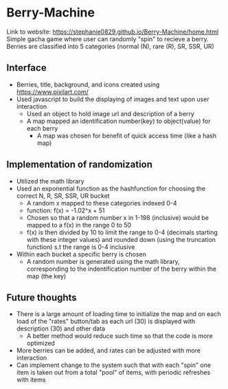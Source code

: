 # Berry-Machine
Link to website: https://stephanie0829.github.io/Berry-Machine/home.html
Simple gacha game where user can randomly "spin" to recieve a berry.
Berries are classified into 5 categories (normal (N), rare (R), SR, SSR, UR)
## Interface
* Berries, title, background, and icons created using https://www.pixilart.com/
* Used javascript to build the displaying of images and text upon user interaction
  * Used an object to hold image url and description of a berry
  * A map mapped an identification number(key) to object(value) for each berry
    * A map was chosen for benefit of quick access time (like a hash map)
## Implementation of randomization
* Utilized the math library
* Used an exponential function as the hashfunction for choosing the correct N, R, SR, SSR, UR bucket
  * A random x mapped to these categories indexed 0-4
  * function:  f(x) = -1.02^x + 51
  * Chosen so that a random number x in 1-198 (inclusive) would be mapped to a f(x) in the range 0 to 50
  * f(x) is then divided by 10 to limit the range to 0-4 (decimals starting with these integer values) and rounded down (using the truncation function) s.t the range is 0-4 inclusive
* Within each bucket a specific berry is chosen
  * A random number is generated using the math library, corresponding to the indentification number of the berry within the map (the key)
## Future thoughts
* There is a large amount of loading time to initialize the map and on each load of the "rates" button/tab as each url (30) is displayed with description (30) and other data
  * A better method would reduce such time so that the code is more optimized
* More berries can be added, and rates can be adjusted with more interaction
* Can implement change to the system such that with each "spin" one item is taken out from a total "pool" of items, with periodic refreshes with items
